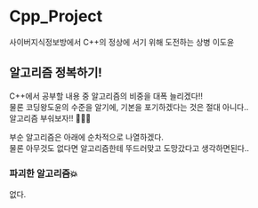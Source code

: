 # Cpp_Project
사이버지식정보방에서 C++의 정상에 서기 위해 도전하는 상병 이도윤

## 알고리즘 정복하기!
C++에서 공부할 내용 중 알고리즘의 비중을 대폭 늘리겠다!!<br/>
물론 코딩왕도윤의 수준을 알기에, 기본을 포기하겠다는 것은 절대 아니다..<br/>
알고리즘 부숴보자!! 👊👊👊<br/>

부순 알고리즘은 아래에 순차적으로 나열하겠다.<br/>
물론 아무것도 없다면 알고리즘한테 뚜드러맞고 도망갔다고 생각하면된다..<br/>

### 파괴한 알고리즘💥
없다.<br/>
